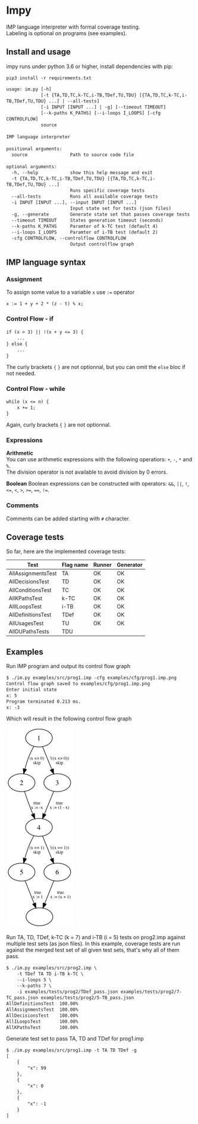 # Impy

IMP language interpreter with formal coverage testing.  
Labeling is optional on programs (see examples).

## Install and usage

impy runs under python 3.6 or higher, install dependencies with pip:
```
pip3 install -r requirements.txt
```

```
usage: im.py [-h]
             [-t {TA,TD,TC,k-TC,i-TB,TDef,TU,TDU} [{TA,TD,TC,k-TC,i-TB,TDef,TU,TDU} ...] | --all-tests]
             [-i INPUT [INPUT ...] | -g] [--timeout TIMEOUT]
             [--k-paths K_PATHS] [--i-loops I_LOOPS] [-cfg CONTROLFLOW]
             source

IMP language interpreter

positional arguments:
  source                Path to source code file

optional arguments:
  -h, --help            show this help message and exit
  -t {TA,TD,TC,k-TC,i-TB,TDef,TU,TDU} [{TA,TD,TC,k-TC,i-TB,TDef,TU,TDU} ...]
                        Runs specific coverage tests
  --all-tests           Runs all available coverage tests
  -i INPUT [INPUT ...], --input INPUT [INPUT ...]
                        Input state set for tests (json files)
  -g, --generate        Generate state set that passes coverage tests
  --timeout TIMEOUT     States generation timeout (seconds)
  --k-paths K_PATHS     Paramter of k-TC test (default 4)
  --i-loops I_LOOPS     Paramter of i-TB test (default 2)
  -cfg CONTROLFLOW, --controlflow CONTROLFLOW
                        Output controlflow graph
```

## IMP language syntax

### Assignment

To assign some value to a variable `x` use `:=` operator
```
x := 1 + y + 2 * (z - t) % x;
```

### Control Flow - if

```
if (x > 3) || !(x + y <= 3) {
    ...
} else {
    ...
}
```

The curly brackets `{` `}` are not optionnal, but you can omit the `else` bloc if not needed.

### Control Flow - while

```
while (x <= n) {
    x += 1;
}
```

Again, curly brackets `{` `}` are not optionnal.

### Expressions

**Arithmetic**  
You can use arithmetic expressions with the following operatiors: `+`, `-`, `*` and `%`.  
The division operator is not available to avoid division by 0 errors.

**Boolean**
Boolean expressions can be constructed with operators: `&&`, `||`, `!`, `<=`, `<`, `>`, `>=`, `==`, `!=`.  

### Comments
Comments can be added starting with `#` character.

## Coverage tests

So far, here are the implemented coverage tests:

| Test               	| Flag name 	| Runner 	| Generator 	|
|--------------------	|-----------	|--------	|-----------	|
| AllAssignmentsTest 	| TA        	| OK     	| OK        	|
| AllDecisionsTest   	| TD        	| OK     	| OK        	|
| AllConditionsTest  	| TC        	| OK       	| OK          	|
| AllKPathsTest      	| k-TC      	| OK     	| OK        	|
| AllILoopsTest      	| i-TB      	| OK     	| OK        	|
| AllDefinitionsTest 	| TDef      	| OK     	| OK        	|
| AllUsagesTest      	| TU        	| OK       	| OK          	|
| AllDUPathsTests    	| TDU       	|        	|           	|

## Examples

Run IMP program and output its control flow graph
```
$ ./im.py examples/src/prog1.imp -cfg examples/cfg/prog1.imp.png
Control flow graph saved to examples/cfg/prog1.imp.png
Enter initial state
x: 5
Program terminated 0.213 ms.
x: -3
```

Which will result in the following control flow graph

![Control Flow Graph for prog1](https://github.com/lypnol/impy/raw/master/examples/cfg/prog1.imp.png)

Run TA, TD, TDef, k-TC (k = 7) and i-TB (i = 5) tests on prog2.imp against multiple test sets (as json files).
In this example, coverage tests are run against the merged test set of all given test sets, that's why all of them pass.
```
$ ./im.py examples/src/prog2.imp \
    -t TDef TA TD i-TB k-TC \
    --i-loops 5 \
    --k-paths 7 \
    -i examples/tests/prog2/TDef_pass.json examples/tests/prog2/7-TC_pass.json examples/tests/prog2/5-TB_pass.json
AllDefinitionsTest  100.00%
AllAssignmentsTest  100.00%
AllDecisionsTest    100.00%
AllILoopsTest       100.00%
AllKPathsTest       100.00%
```

Generate test set to pass TA, TD and TDef for prog1.imp
```
$ ./im.py examples/src/prog1.imp -t TA TD TDef -g
[
    {
        "x": 99
    },
    {
        "x": 0
    },
    {
        "x": -1
    }
]
```
